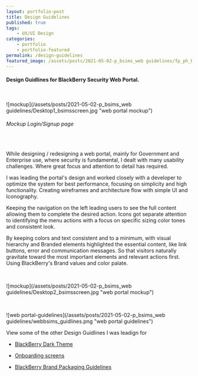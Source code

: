 ```yaml
---
layout: portfolio-post
title: Design Guidelines
published: true
tags:
    - UX/UI Design
categories:
    - portfolio
    - portfolio-featured
permalink: /design-guidelines
featured_image: /assets/posts/2021-05-02-p_bsims_web guidelines/fp_ph_bberry_bsimsportal.png
---
```


#### Design Guidlines for BlackBerry Security Web Portal. 
<br>


![mockup](/assets/posts/2021-05-02-p_bsims_web guidelines/Desktop1_bsimsscreen.jpg "web portal mockup")<br>


###### Mockup Login/Signup page
<br>




While designing / redesigning a web portal, mainly for Government and Enterprise use, where security is fundamental, I dealt with many usability challenges. Where great focus and attention to detail has required. 


I was leading the portal's design and worked closely with a developer to optimize the system for best performance, focusing on simplicity and high functionality. Creating wireframes and architecture flow with simple UI and Iconography. 

Keeping the navigation on the left leading users to see the full content allowing them to complete the desired action. Icons got separate attention to identifying the menu actions with a focus on specific sizing color tones and consistent look. 

By keeping colors and text consistent and to a minimum, with visual hierarchy and Branded elements highlighted the essential content, like link buttons, error and communication messages. So that visitors naturally gravitate toward the most important elements and relevant actions first. Using BlackBerry's Brand values and color palate.  

 <br>
 

![mockup](/assets/posts/2021-05-02-p_bsims_web guidelines/Desktop2_bsimsscreen.jpg "web portal mockup")<br>

<br>



![web portal-guidelines](/assets/posts/2021-05-02-p_bsims_web guidelines/webbsims_guidlines.png "web portal guidelines")


View some of the other Design Guidlines I was leadign for


- [BlackBerry Dark Theme](/dark-theme) 


- [Onboarding screens](/empty-data)


- [BlackBerry Brand Packaging Guidelines](/bb-brand) 